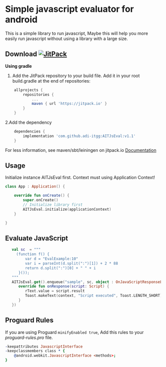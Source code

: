 # Simple javascript evaluator for android
This is a simple library to run javascript, Maybe this will help you more easily run javascript without using a library with a large size.

## Download [![JitPack](https://img.shields.io/github/tag/adi-itgg/AITJsEval.svg?label=JitPack)](https://jitpack.io/#adi-itgg/AITJsEval)
**Using gradle**
1. Add the JitPack repository to your build file.
Add it in your root build.gradle at the end of repositories:
```gradle
	allprojects {
		repositories {
			...
			maven { url 'https://jitpack.io' }
		}
	}
```
2.Add the dependency
```gradle
	dependencies {
	    implementation 'com.github.adi-itgg:AITJsEval:v1.1'
	}
```
For less information, see maven/sbt/leiningen on jitpack.io [Documentation](https://jitpack.io/#adi-itgg/AITJsEval)

## Usage
Initialize instance AITJsEval first. Context must using Application Context!
```kotlin
class App : Application() {

    override fun onCreate() {
        super.onCreate()
        // Initialize library first
        AITJsEval.initialize(applicationContext)
    }

}
```

## Evaluate JavaScript
```kotlin
   val sc  = """
     (function f() {
         var d = "EvalExample:10"
         var i = parseInt(d.split(":")[1]) + 2 * 88 
         return d.split(":")[0] + " " + i
      }());
   """
   AITJsEval.get().enqueue("sample", sc, object : OnJavaScriptResponseListener {
      override fun onResponse(script: Script) {
         rText.value = script.result
         Toast.makeText(context, "Script executed", Toast.LENGTH_SHORT).show()
      }
   })
```

## Proguard Rules
If you are using Proguard `minifyEnabled true`, Add this rules to your *proguard-rules.pro* file.
```pro
-keepattributes JavascriptInterface
-keepclassmembers class * {
    @android.webkit.JavascriptInterface <methods>;
}
```
